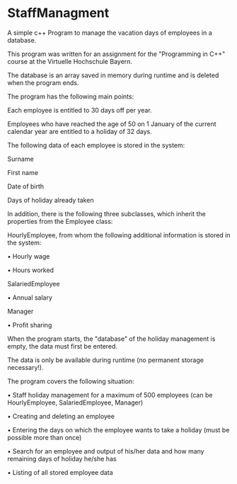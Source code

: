 # StaffManagment
A simple c++ Program to manage the vacation days of employees in a database. 


This program was written for an assignment for the "Programming in C++" course at the Virtuelle Hochschule Bayern.

The database is an array saved in memory during runtime and is deleted when the program ends. 


The program has the following main points:

Each employee is entitled to 30 days off per year.

Employees who have reached the age of 50 on 1 January of the current calendar year are entitled to a holiday of 32 days.


The following data of each employee is stored in the system:

Surname

First name

Date of birth

Days of holiday already taken


In addition, there is the following three subclasses, which inherit the properties from the Employee class:

HourlyEmployee, from whom the following additional information is stored in the system:

• Hourly wage

• Hours worked


SalariedEmployee

• Annual salary


Manager

• Profit sharing


When the program starts, the "database" of the holiday management is empty, the data must first be entered.

The data is only be available during runtime (no permanent storage necessary!).


The program covers the following situation:

• Staff holiday management for a maximum of 500 employees (can be HourlyEmployee, SalariedEmployee, Manager)

• Creating and deleting an employee

• Entering the days on which the employee wants to take a holiday (must be possible more than once)

• Search for an employee and output of his/her data and how many remaining days of holiday he/she has

• Listing of all stored employee data


